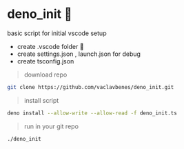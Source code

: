 # deno_init 🦖

basic script for initial vscode setup

* create .vscode folder 📁
* create settings.json , launch.json for debug
* create tsconfig.json

> download repo

```bash
git clone https://github.com/vaclavbenes/deno_init.git
```

> install script

```bash
deno install --allow-write --allow-read -f deno_init.ts
```

> run in your git repo

```bash
./deno_init
```



